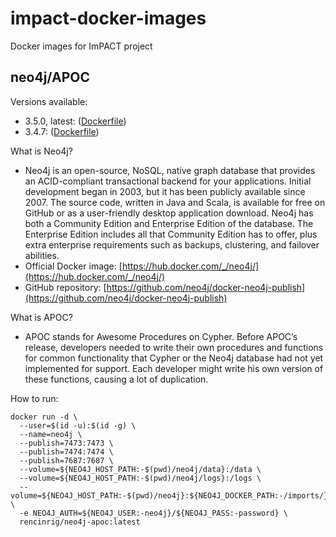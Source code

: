 # impact-docker-images

Docker images for ImPACT project


## neo4j/APOC

Versions available:

- 3.5.0, latest: ([Dockerfile](neo4j/3.5.0/Dockerfile))
- 3.4.7: ([Dockerfile](neo4j/3.4.7/Dockerfile))

What is Neo4j?

- Neo4j is an open-source, NoSQL, native graph database that provides an ACID-compliant transactional backend for your applications. Initial development began in 2003, but it has been publicly available since 2007. The source code, written in Java and Scala, is available for free on GitHub or as a user-friendly desktop application download. Neo4j has both a Community Edition and Enterprise Edition of the database. The Enterprise Edition includes all that Community Edition has to offer, plus extra enterprise requirements such as backups, clustering, and failover abilities.
- Official Docker image: [https://hub.docker.com/_/neo4j/](https://hub.docker.com/_/neo4j/)
- GitHub repository: [https://github.com/neo4j/docker-neo4j-publish](https://github.com/neo4j/docker-neo4j-publish)

What is APOC?

- APOC stands for Awesome Procedures on Cypher. Before APOC’s release, developers needed to write their own procedures and functions for common functionality that Cypher or the Neo4j database had not yet implemented for support. Each developer might write his own version of these functions, causing a lot of duplication.


How to run:

```
docker run -d \
  --user=$(id -u):$(id -g) \
  --name=neo4j \
  --publish=7473:7473 \
  --publish=7474:7474 \
  --publish=7687:7687 \
  --volume=${NEO4J_HOST_PATH:-$(pwd)/neo4j/data}:/data \
  --volume=${NEO4J_HOST_PATH:-$(pwd)/neo4j/logs}:/logs \
  --volume=${NEO4J_HOST_PATH:-$(pwd)/neo4j}:${NEO4J_DOCKER_PATH:-/imports/} \
  -e NEO4J_AUTH=${NEO4J_USER:-neo4j}/${NEO4J_PASS:-password} \
  rencinrig/neo4j-apoc:latest
```
